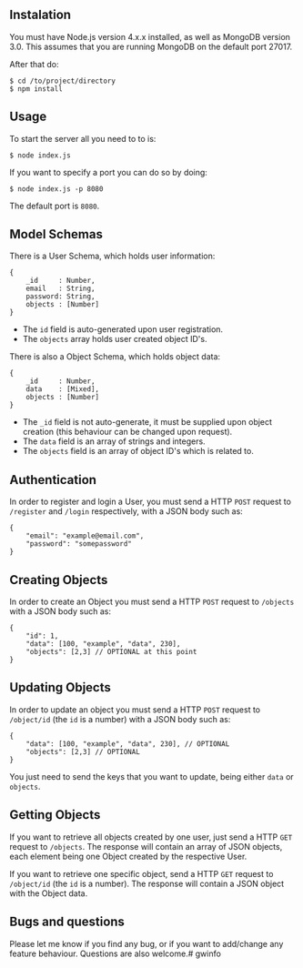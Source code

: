 ## Instalation

You must have Node.js version 4.x.x installed, as well as MongoDB version 3.0.
This assumes that you are running MongoDB on the default port 27017.

After that do:

```
$ cd /to/project/directory
$ npm install
```

## Usage

To start the server all you need to to is:
```
$ node index.js
```

If you want to specify a port you can do so by doing:
```
$ node index.js -p 8080
```

The default port is `8080`.


## Model Schemas

There is a User Schema, which holds user information:

```
{
	_id 	: Number,
	email	: String,
	password: String,
	objects : [Number]
}
```

* The `id` field is auto-generated upon user registration. 
* The `objects` array holds user created object ID's.

There is also a Object Schema, which holds object data:

```
{
	_id 	: Number,
	data 	: [Mixed],
	objects : [Number]
}
```

* The `_id` field is not auto-generate, it must be supplied upon object creation (this behaviour can be changed upon request).
* The `data` field is an array of strings and integers.
* The `objects` field is an array of object ID's which is related to.

## Authentication

In order to register and login a User, you must send a HTTP `POST` request to `/register` and `/login` respectively, with a JSON body such as:

```
{
	"email": "example@email.com",
	"password": "somepassword" 
}
```

## Creating Objects

In order to create an Object you must send a HTTP `POST` request to `/objects` with a JSON body such as:

```
{ 
	"id": 1,
	"data": [100, "example", "data", 230],
	"objects": [2,3] // OPTIONAL at this point
}
```

## Updating Objects

In order to update an object you must send a HTTP `POST` request to `/object/id` (the `id` is a number) with a JSON body such as:

```
{
	"data": [100, "example", "data", 230], // OPTIONAL
	"objects": [2,3] // OPTIONAL
}
```

You just need to send the keys that you want to update, being either `data` or `objects`.


## Getting Objects

If you want to retrieve all objects created by one user, just send a HTTP `GET` request to `/objects`. 
The response will contain an array of JSON objects, each element being one Object created by the respective User.

If you want to retrieve one specific object, send a HTTP `GET` request to `/object/id` (the `id` is a number).
The response will contain a JSON object with the Object data. 


## Bugs and questions
Please let me know if you find any bug, or if you want to add/change any feature behaviour.
Questions are also welcome.# gwinfo 

